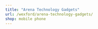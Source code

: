 ```yaml
---
title: "Arena Technology Gadgets"
url: /wexford/arena-technology-gadgets/
shop: mobile phone
---
```

